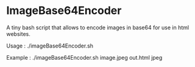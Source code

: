 # ImageBase64Encoder
A tiny bash script that allows to encode images in base64 for use in html websites.

Usage : ./imageBase64Encoder.sh <image> <outfile> <image format>
  
  
Example : ./imageBase64Encoder.sh image.jpeg out.html jpeg

